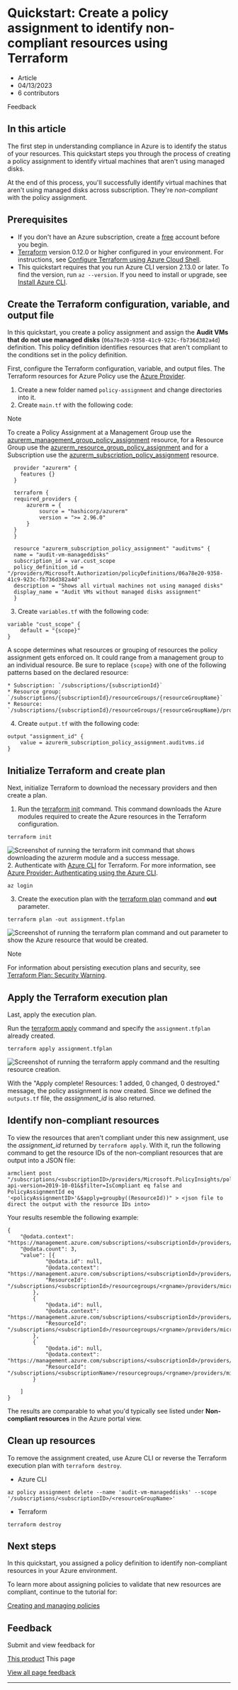 # Quickstart: Create a policy assignment to identify non-compliant resources using Terraform

* Article
* 04/13/2023
* 6 contributors

Feedback

## In this article

The first step in understanding compliance in Azure is to identify the status of your resources.
This quickstart steps you through the process of creating a policy assignment to identify virtual
machines that aren't using managed disks.

At the end of this process, you'll successfully identify virtual machines that aren't using managed
disks across subscription. They're *non-compliant* with the policy assignment.

## Prerequisites

* If you don't have an Azure subscription, create a [free](https://azure.microsoft.com/free/)
account before you begin.
* [Terraform](https://www.terraform.io/) version 0.12.0 or higher configured in your environment.
For instructions, see
[Configure Terraform using Azure Cloud Shell](/en-us/azure/developer/terraform/get-started-cloud-shell).
* This quickstart requires that you run Azure CLI version 2.13.0 or later. To find the version, run
`az --version`. If you need to install or upgrade, see
[Install Azure CLI](/en-us/cli/azure/install-azure-cli).

## Create the Terraform configuration, variable, and output file

In this quickstart, you create a policy assignment and assign the **Audit VMs that do not use
managed disks** (`06a78e20-9358-41c9-923c-fb736d382a4d`) definition. This policy definition
identifies resources that aren't compliant to the conditions set in the policy definition.

First, configure the Terraform configuration, variable, and output files. The Terraform resources
for Azure Policy use the
[Azure Provider](https://www.terraform.io/docs/providers/azurerm/index.html).

1. Create a new folder named `policy-assignment` and change directories into it.
2. Create `main.tf` with the following code:

Note

To create a Policy Assignment at a Management Group use the [azurerm\_management\_group\_policy\_assignment](https://registry.terraform.io/providers/hashicorp/azurerm/latest/docs/resources/management_group_policy_assignment) resource, for a Resource Group use the [azurerm\_resource\_group\_policy\_assignment](https://registry.terraform.io/providers/hashicorp/azurerm/latest/docs/resources/resource_group_policy_assignment) and for a Subscription use the [azurerm\_subscription\_policy\_assignment](https://registry.terraform.io/providers/hashicorp/azurerm/latest/docs/resources/subscription_policy_assignment) resource.

```
  provider "azurerm" {
    features {}
  }

  terraform {
  required_providers {
      azurerm = {
          source = "hashicorp/azurerm"
          version = ">= 2.96.0"
      }
  }
  }

  resource "azurerm_subscription_policy_assignment" "auditvms" {
  name = "audit-vm-manageddisks"
  subscription_id = var.cust_scope
  policy_definition_id = "/providers/Microsoft.Authorization/policyDefinitions/06a78e20-9358-41c9-923c-fb736d382a4d"
  description = "Shows all virtual machines not using managed disks"
  display_name = "Audit VMs without managed disks assignment"
  }

```
3. Create `variables.tf` with the following code:

```
variable "cust_scope" {
    default = "{scope}"
}

```

A scope determines what resources or grouping of resources the policy assignment gets enforced on. It could range from a management group to an individual resource. Be sure to replace `{scope}` with one of the following patterns based on the declared resource:

	* Subscription: `/subscriptions/{subscriptionId}`
	* Resource group: `/subscriptions/{subscriptionId}/resourceGroups/{resourceGroupName}`
	* Resource: `/subscriptions/{subscriptionId}/resourceGroups/{resourceGroupName}/providers/{resourceProviderNamespace}/[{parentResourcePath}/]`
4. Create `output.tf` with the following code:

```
output "assignment_id" {
    value = azurerm_subscription_policy_assignment.auditvms.id
}

```

## Initialize Terraform and create plan

Next, initialize Terraform to download the necessary providers and then create a plan.

1. Run the [terraform init](https://www.terraform.io/docs/commands/init.html) command. This command
downloads the Azure modules required to create the Azure resources in the Terraform
configuration.

```
terraform init

```

![Screenshot of running the terraform init command that shows downloading the azurerm module and a success message.](media/assign-policy-terraform/terraform-initialize.png)
2. Authenticate with [Azure CLI](/en-us/cli/azure/) for Terraform. For more information, see
[Azure Provider: Authenticating using the Azure CLI](https://www.terraform.io/docs/providers/azurerm/guides/azure_cli.html).

```
az login

```
3. Create the execution plan with the
[terraform plan](https://www.terraform.io/docs/commands/plan.html) command and **out** parameter.

```
terraform plan -out assignment.tfplan

```

![Screenshot of running the terraform plan command and out parameter to show the Azure resource that would be created.](media/assign-policy-terraform/terraform-plan-out.png)

Note

For information about persisting execution plans and security, see
[Terraform Plan: Security Warning](https://www.terraform.io/docs/commands/plan.html#security-warning).

## Apply the Terraform execution plan

Last, apply the execution plan.

Run the [terraform apply](https://www.terraform.io/docs/commands/apply.html) command and specify the
`assignment.tfplan` already created.

```
terraform apply assignment.tfplan

```

![Screenshot of running the terraform apply command and the resulting resource creation.](media/assign-policy-terraform/terraform-apply.png)

With the "Apply complete! Resources: 1 added, 0 changed, 0 destroyed." message, the policy
assignment is now created. Since we defined the `outputs.tf` file, the *assignment\_id* is also
returned.

## Identify non-compliant resources

To view the resources that aren't compliant under this new assignment, use the *assignment\_id*
returned by `terraform apply`. With it, run the following command to get the resource IDs of the
non-compliant resources that are output into a JSON file:

```
armclient post "/subscriptions/<subscriptionID>/providers/Microsoft.PolicyInsights/policyStates/latest/queryResults?api-version=2019-10-01&$filter=IsCompliant eq false and PolicyAssignmentId eq '<policyAssignmentID>'&$apply=groupby((ResourceId))" > <json file to direct the output with the resource IDs into>

```

Your results resemble the following example:

```
{
    "@odata.context": "https://management.azure.com/subscriptions/<subscriptionId>/providers/Microsoft.PolicyInsights/policyStates/$metadata#latest",
    "@odata.count": 3,
    "value": [{
            "@odata.id": null,
            "@odata.context": "https://management.azure.com/subscriptions/<subscriptionId>/providers/Microsoft.PolicyInsights/policyStates/$metadata#latest/$entity",
            "ResourceId": "/subscriptions/<subscriptionId>/resourcegroups/<rgname>/providers/microsoft.compute/virtualmachines/<virtualmachineId>"
        },
        {
            "@odata.id": null,
            "@odata.context": "https://management.azure.com/subscriptions/<subscriptionId>/providers/Microsoft.PolicyInsights/policyStates/$metadata#latest/$entity",
            "ResourceId": "/subscriptions/<subscriptionId>/resourcegroups/<rgname>/providers/microsoft.compute/virtualmachines/<virtualmachine2Id>"
        },
        {
            "@odata.id": null,
            "@odata.context": "https://management.azure.com/subscriptions/<subscriptionId>/providers/Microsoft.PolicyInsights/policyStates/$metadata#latest/$entity",
            "ResourceId": "/subscriptions/<subscriptionName>/resourcegroups/<rgname>/providers/microsoft.compute/virtualmachines/<virtualmachine3ID>"
        }

    ]
}

```

The results are comparable to what you'd typically see listed under **Non-compliant resources** in
the Azure portal view.

## Clean up resources

To remove the assignment created, use Azure CLI or reverse the Terraform execution plan with
`terraform destroy`.

* Azure CLI

```
az policy assignment delete --name 'audit-vm-manageddisks' --scope '/subscriptions/<subscriptionID>/<resourceGroupName>'

```
* Terraform

```
terraform destroy

```

## Next steps

In this quickstart, you assigned a policy definition to identify non-compliant resources in your
Azure environment.

To learn more about assigning policies to validate that new resources are compliant, continue to the
tutorial for:

[Creating and managing policies](tutorials/create-and-manage)

## Feedback

Submit and view feedback for

[This product](https://feedback.azure.com/d365community/forum/675ae472-f324-ec11-b6e6-000d3a4f0da0)
This page

[View all page feedback](https://github.com/MicrosoftDocs/azure-docs/issues)

---
